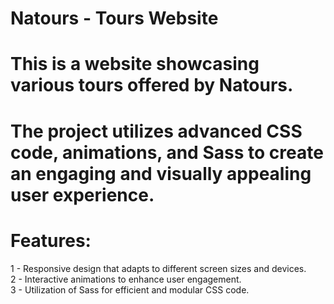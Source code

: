 # Natours - Tours Website
# This is a website showcasing various tours offered by Natours. 
# The project utilizes advanced CSS code, animations, and Sass to create an engaging and visually appealing user experience.
# Features:
 1 - Responsive design that adapts to different screen sizes and devices.<br>
 2 - Interactive animations to enhance user engagement.<br>
 3 - Utilization of Sass for efficient and modular CSS code.<br>

